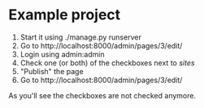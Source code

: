 # Example project

1. Start it using ./manage.py runserver
2. Go to http://localhost:8000/admin/pages/3/edit/
3. Login using admin:admin
4. Check one (or both) of the checkboxes next to *sites*
5. "Publish" the page
6. Go to http://localhost:8000/admin/pages/3/edit/

As you'll see the checkboxes are not checked anymore.
